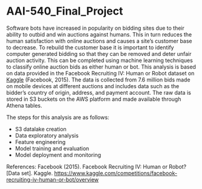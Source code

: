 # AAI-540_Final_Project
Software bots have increased in popularity on bidding sites due to their ability to outbid and win auctions against humans. This in turn reduces the human satisfaction with online auctions and causes a site’s customer base to decrease. To rebuild the customer base it is important to identify computer generated bidding so that they can be removed and deter unfair auction activity. This can be completed using machine learning techniques to classify online auction bids as either human or bot. This analysis is based on data provided in the Facebook Recruiting IV: Human or Robot dataset on [Kaggle](https://www.kaggle.com/competitions/facebook-recruiting-iv-human-or-bot/data) (Facebook, 2015). The data is collected from 7.6 million bids made on mobile devices at different auctions and includes data such as the bidder’s country of origin, address, and payment account. The raw data is stored in S3 buckets on the AWS platform and made available through Athena tables.   

The steps for this analysis are as follows:  
- S3 datalake creation
- Data exploratory analysis
- Feature engineering
- Model training and evaluation
- Model deployment and monitoring


References:
Facebook (2015). Facebook Recruiting IV: Human or Robot? [Data set]. Kaggle. https://www.kaggle.com/competitions/facebook-recruiting-iv-human-or-bot/overview 


